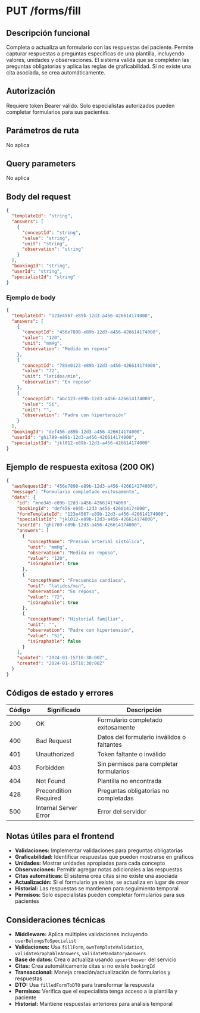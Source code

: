 # PUT /forms/fill

## Descripción funcional

Completa o actualiza un formulario con las respuestas del paciente. Permite capturar respuestas a preguntas específicas de una plantilla, incluyendo valores, unidades y observaciones. El sistema valida que se completen las preguntas obligatorias y aplica las reglas de graficabilidad. Si no existe una cita asociada, se crea automáticamente.

## Autorización

Requiere token Bearer válido. Solo especialistas autorizados pueden completar formularios para sus pacientes.

## Parámetros de ruta

No aplica

## Query parameters

No aplica

## Body del request

```json
{
  "templateId": "string",
  "answers": [
    {
      "conceptId": "string",
      "value": "string",
      "unit": "string",
      "observation": "string"
    }
  ],
  "bookingId": "string",
  "userId": "string",
  "specialistId": "string"
}
```

### Ejemplo de body

```json
{
  "templateId": "123e4567-e89b-12d3-a456-426614174000",
  "answers": [
    {
      "conceptId": "456e7890-e89b-12d3-a456-426614174000",
      "value": "120",
      "unit": "mmHg",
      "observation": "Medida en reposo"
    },
    {
      "conceptId": "789e0123-e89b-12d3-a456-426614174000",
      "value": "72",
      "unit": "latidos/min",
      "observation": "En reposo"
    },
    {
      "conceptId": "abc123-e89b-12d3-a456-426614174000",
      "value": "Sí",
      "unit": "",
      "observation": "Padre con hipertensión"
    }
  ],
  "bookingId": "def456-e89b-12d3-a456-426614174000",
  "userId": "ghi789-e89b-12d3-a456-426614174000",
  "specialistId": "jkl012-e89b-12d3-a456-426614174000"
}
```

## Ejemplo de respuesta exitosa (200 OK)

```json
{
  "awsRequestId": "456e7890-e89b-12d3-a456-426614174000",
  "message": "Formulario completado exitosamente",
  "data": {
    "id": "mno345-e89b-12d3-a456-426614174000",
    "bookingId": "def456-e89b-12d3-a456-426614174000",
    "formTemplateId": "123e4567-e89b-12d3-a456-426614174000",
    "specialistId": "jkl012-e89b-12d3-a456-426614174000",
    "userId": "ghi789-e89b-12d3-a456-426614174000",
    "answers": [
      {
        "conceptName": "Presión arterial sistólica",
        "unit": "mmHg",
        "observation": "Medida en reposo",
        "value": "120",
        "isGraphable": true
      },
      {
        "conceptName": "Frecuencia cardíaca",
        "unit": "latidos/min",
        "observation": "En reposo",
        "value": "72",
        "isGraphable": true
      },
      {
        "conceptName": "Historial familiar",
        "unit": "",
        "observation": "Padre con hipertensión",
        "value": "Sí",
        "isGraphable": false
      }
    ],
    "updated": "2024-01-15T10:30:00Z",
    "created": "2024-01-15T10:30:00Z"
  }
}
```

## Códigos de estado y errores

| Código | Significado           | Descripción                                |
| ------ | --------------------- | ------------------------------------------ |
| 200    | OK                    | Formulario completado exitosamente         |
| 400    | Bad Request           | Datos del formulario inválidos o faltantes |
| 401    | Unauthorized          | Token faltante o inválido                  |
| 403    | Forbidden             | Sin permisos para completar formularios    |
| 404    | Not Found             | Plantilla no encontrada                    |
| 428    | Precondition Required | Preguntas obligatorias no completadas      |
| 500    | Internal Server Error | Error del servidor                         |

## Notas útiles para el frontend

- **Validaciones:** Implementar validaciones para preguntas obligatorias
- **Graficabilidad:** Identificar respuestas que pueden mostrarse en gráficos
- **Unidades:** Mostrar unidades apropiadas para cada concepto
- **Observaciones:** Permitir agregar notas adicionales a las respuestas
- **Citas automáticas:** El sistema crea citas si no existe una asociada
- **Actualización:** Si el formulario ya existe, se actualiza en lugar de crear
- **Historial:** Las respuestas se mantienen para seguimiento temporal
- **Permisos:** Solo especialistas pueden completar formularios para sus pacientes

## Consideraciones técnicas

- **Middleware:** Aplica múltiples validaciones incluyendo `userBelongsToSpecialist`
- **Validaciones:** Usa `fillForm`, `ownTemplateValidation`, `validateGraphableAnswers`, `validateMandatoryAnswers`
- **Base de datos:** Crea o actualiza usando `upsertAnswer` del servicio
- **Citas:** Crea automáticamente citas si no existe `bookingId`
- **Transaccional:** Maneja creación/actualización de formularios y respuestas
- **DTO:** Usa `filledFormToDTO` para transformar la respuesta
- **Permisos:** Verifica que el especialista tenga acceso a la plantilla y paciente
- **Historial:** Mantiene respuestas anteriores para análisis temporal
